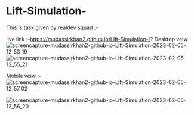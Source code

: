 # Lift-Simulation-

<!-- # Lift-Simulation
Create a web app where you can simulate lift mechanics for a client

# UI Example
![Lift Simulation Example](Lift-Simulation-Example.png "Lift Simulation Example")

# Requirements
  1. Have a page where you input the number of floors and lifts from the user
  2. An interactive UI is generated, where we have visual depictons of lifts and buttons on floors
  3. Upon clicking a particular button on the floor, a lift goes to that floor

  Milestone 1:
   - Data store that contains the state of your application data
   - JS Engine that is the controller for which lift goes where
   - Dumb UI that responds to controller's commands
   
  Milestone 2:
   - Lift having doors open in 2.5s, then closing in another 2.5s
   - Lift moving at 2s per floor
   - Lift stopping at every floor where it was called
   - Mobile friendly desi# Lift-Simulation
   Create a web app where you can simulate lift mechanics for a client
   
   # UI Example
   ![Lift Simulation Example](Lift-Simulation-Example.png "Lift Simulation Example")
   
   # Requirements
     1. Have a page where you input the number of floors and lifts from the user
     2. An interactive UI is generated, where we have visual depictons of lifts and buttons on floors
     3. Upon clicking a particular button on the floor, a lift goes to that floor
   
     Milestone 1:
      - Data store that contains the state of your application data
      - JS Engine that is the controller for which lift goes where
      - Dumb UI that responds to controller's commands
      
     Milestone 2::
      - Lift having doors open in 2.5s, then closing in another 2.5s
      - Lift moving at 2s per floor
      - Lift stopping at every floor where it was called
      - Mobile friendly design -->





This is task given by realdev squad :-

live link :-https://mudassirkhan2.github.io/Lift-Simulation-/?
Desktop veiw
![screencapture-mudassirkhan2-github-io-Lift-Simulation-2023-02-05-12_53_19](https://user-images.githubusercontent.com/106579572/216806931-766f0447-9527-4588-9561-061655e20db5.png)
![screencapture-mudassirkhan2-github-io-Lift-Simulation-2023-02-05-12_55_21](https://user-images.githubusercontent.com/106579572/216806957-31262791-90f4-496e-b856-a9ec57ddf437.png)

Mobile veiw :-
![screencapture-mudassirkhan2-github-io-Lift-Simulation-2023-02-05-12_57_02](https://user-images.githubusercontent.com/106579572/216807015-64482d99-bfed-4b86-b71d-8a27369e790e.png)

![screencapture-mudassirkhan2-github-io-Lift-Simulation-2023-02-05-12_56_20](https://user-images.githubusercontent.com/106579572/216806982-93a75ab3-3a55-43d7-bdb3-54157a9fe2ab.png)
